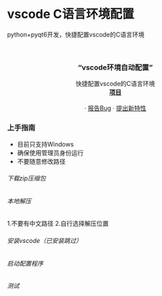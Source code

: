 # vscode C语言环境配置

python+pyqt6开发，快捷配置vscode的C语言环境

<br />

<p align="center">
  <h3 align="center">“vscode环境自动配置”</h3>
  <p align="center">
    快捷配置vscode的C语言环境
    <br />
    <a href="https://gitee.com/ngc2237ultra/VScode_c"><strong>项目</strong></a>
    <br />
    <br />
    ·
    <a href="https://gitee.com/ngc2237ultra/VScode_c/issues">报告Bug</a>
    ·
    <a href="https://gitee.com/ngc2237ultra/VScode_c/issues">提出新特性</a>
  </p>

</p>

### 上手指南

- 目前只支持Windows   
- 确保使用管理员身份运行   
- 不要随意修改路径

###### 下载zip压缩包

###### 本地解压
1.不要有中文路径
2.自行选择解压位置

###### 安装vscode（已安装跳过）

###### 启动配置程序

###### 测试

